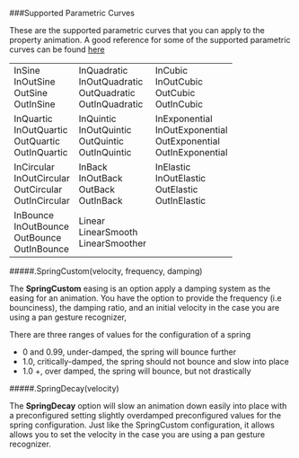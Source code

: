 ###Supported Parametric Curves

These are the supported parametric curves that you can apply to the property animation. A good reference for some of the supported parametric curves can be found [here](http://easings.net/)


<table>
  <tbody>
    <tr>
      	<td>
       		InSine<br>
       		InOutSine<br>
       		OutSine<br>
       		OutInSine</td>
      	<td>
       		InQuadratic<br>
       		InOutQuadratic<br>
       		OutQuadratic<br>
      		OutInQuadratic</td>
   	  	<td>
   	  		InCubic<br>
   	  		InOutCubic<br>
   	  		OutCubic<br>
   	  		OutInCubic</td>
    </tr>
    <tr>    
      	<td>
      		InQuartic<br>
      		InOutQuartic<br>
      		OutQuartic<br>
      		OutInQuartic</td>
      	<td>
      		InQuintic <br>
      		InOutQuintic<br>
      		OutQuintic<br>
      		OutInQuintic</td>
      	<td>
    		InExponential<br>
     		InOutExponential<br>
    		OutExponential<br>
    		OutInExponential</td>
    </tr>
    <tr>
      	<td>
      		InCircular <br>
      		InOutCircular<br>
      		OutCircular<br>
      		OutInCircular</td>
    	<td>
    		InBack <br>
    		InOutBack<br>
    		OutBack<br>
    		OutInBack</td>
    	<td>
    		InElastic <br>
    		InOutElastic<br>
    		OutElastic<br>
    		OutInElastic </td>
      </tr>
    <tr>
      <td>
     		InBounce<br>
     		InOutBounce<br>
      		OutBounce<br>
      		OutInBounce</td>
      <td>
      		Linear<br>
      		LinearSmooth<br>
      		LinearSmoother</td>
      <td></td>
    </tr> 
  </tbody>
</table>


#####.SpringCustom(velocity, frequency, damping)

The **SpringCustom** easing is an option apply a damping system as the easing for an animation. You have the option to provide the frequency (i.e bounciness), the damping ratio, and an initial velocity in the case you are using a pan gesture recognizer,

There are three ranges of values for the configuration of a spring
 
*  0 and 0.99, under-damped, the spring will bounce further
*  1.0, critically-damped, the spring should not bounce and slow into place
*  1.0 +, over damped, the spring will bounce, but not drastically 


#####.SpringDecay(velocity)

The **SpringDecay** option will slow an animation down easily into place with a preconfigured setting slightly overdamped preconfigured values for the spring configuration. Just like the SpringCustom configuration, it allows allows you to set the velocity in the case you are using a pan gesture recognizer.
